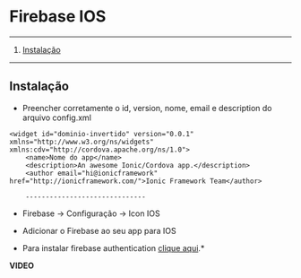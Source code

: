 # Firebase IOS
 
*******
 1. [Instalação](#install)

*******
<div id='install'/>

## Instalação

* Preencher corretamente o id, version, nome, email e description do arquivo config.xml
```
<widget id="dominio-invertido" version="0.0.1" xmlns="http://www.w3.org/ns/widgets" xmlns:cdv="http://cordova.apache.org/ns/1.0">
    <name>Nome do app</name>
    <description>An awesome Ionic/Cordova app.</description>
    <author email="hi@ionicframework" href="http://ionicframework.com/">Ionic Framework Team</author>
    
    ------------------------------
```
* Firebase -> Configuração -> Icon IOS
* Adicionar o Firebase ao seu app para IOS


* Para instalar firebase authentication [clique aqui](https://github.com/suporte-avdesign/comandos/blob/master/Hosts/Firebase/firebase-authentication.md).*


**VIDEO**  
 
 
 
